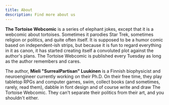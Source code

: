```yaml
---
title: About
description: Find more about us
---
```


**The Tortoise Webcomic** is a series of elephant jokes, except that it is a webcomic about tortoises. Sometimes it parodies Star Trek, sometimes religion or politics, and quite often itself. It is supposed to be a humor comic based on independent-ish strips, but because it is fun to regard everything in it as canon, it has started creating itself a convoluted plot against the author's plans. The Tortoise Webcomic is published every Tuesday as long as the author remembers and cares.

The author, **Mieli "SurrealPartisan" Luukinen** is a Finnish biophysicist and neuroengineer currently working on their Ph.D. On their free time, they play tabletop RPGs and computer games, swim, collect books (and sometimes, rarely, read them), dabble in font design and of course write and draw The Tortoise Webcomic. They can't separate their politics from their art, and you shouldn't either.
